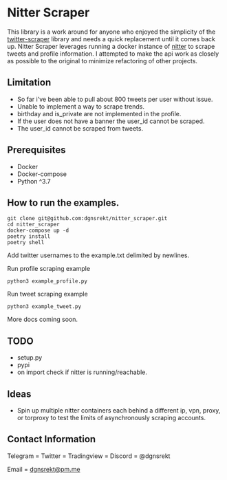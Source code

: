 # Nitter Scraper

This library is a work around for anyone who enjoyed the simplicity of the [twitter-scraper](https://github.com/bisguzar/twitter-scraper/) library and needs a quick replacement until it comes back up.  Nitter Scraper leverages running a docker instance of [nitter](https://github.com/zedeus/nitter) to scrape tweets and profile information. I attempted to make the api work as closely as possible to the original to minimize refactoring of other projects.

## Limitation

* So far i've been able to pull about 800 tweets per user without issue.
* Unable to implement a way to scrape trends.
* birthday and is_private are not implemented in the profile.
* If the user does not have a banner the user_id cannot be scraped.
* The user_id cannot be scraped from tweets.

## Prerequisites

* Docker
* Docker-compose
* Python ^3.7

## How to run the examples.
```
git clone git@github.com:dgnsrekt/nitter_scraper.git
cd nitter_scraper
docker-compose up -d
poetry install
poetry shell
```
Add twitter usernames to the example.txt delimited by newlines.

Run profile scraping example
```
python3 example_profile.py
```
Run tweet scraping example
```
python3 example_tweet.py
```

More docs coming soon.

## TODO
* setup.py
* pypi
* on import check if nitter is running/reachable.

## Ideas
* Spin up multiple nitter containers each behind a different ip, vpn, proxy, or torproxy to test the limits of asynchronously scraping accounts.

## Contact Information
Telegram = Twitter = Tradingview = Discord = @dgnsrekt

Email = dgnsrekt@pm.me
